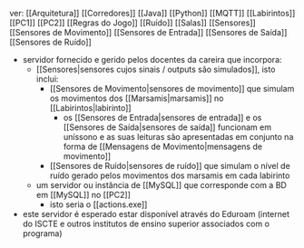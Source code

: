 ver: 
	[[Arquitetura]]
	[[Corredores]]
	[[Java]]
	[[Python]]
	[[MQTT]]
	[[Labirintos]]
	[[PC1]]
	[[PC2]]
	[[Regras do Jogo]]
	[[Ruído]]
	[[Salas]]
	[[Sensores]]
	[[Sensores de Movimento]]
	[[Sensores de Entrada]]
	[[Sensores de Saída]]
	[[Sensores de Ruído]]

- servidor fornecido e gerido pelos docentes da careira que incorpora:
	- [[Sensores|sensores cujos sinais / outputs são simulados]], isto inclui:
		- [[Sensores de Movimento|sensores de movimento]] que simulam os movimentos dos [[Marsamis|marsamis]] no [[Labirintos|labirinto]]
			- os [[Sensores de Entrada|sensores de entrada]] e os [[Sensores de Saída|sensores de saída]] funcionam em uníssono e as suas leituras são apresentadas em conjunto na forma de [[Mensagens de Movimento|mensagens de movimento]]
		- [[Sensores de Ruído|sensores de ruído]] que simulam o nível de ruído gerado pelos movimentos dos marsamis em cada labirinto
	- um servidor ou instância de [[MySQL]] que corresponde com a BD em [[MySQL]] no [[PC2]]
		- isto seria o [[actions.exe]]
- este servidor é esperado estar disponível através do Eduroam (internet do ISCTE e outros institutos de ensino superior associados com o programa)
